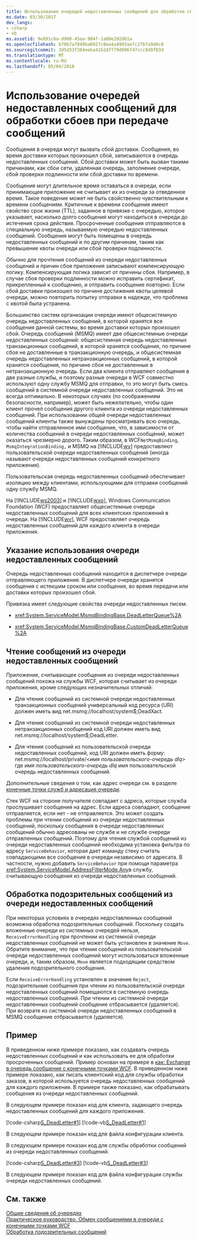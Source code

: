 ```yaml
---
title: Использование очередей недоставленных сообщений для обработки сбоев при передаче сообщений
ms.date: 03/30/2017
dev_langs:
- csharp
- vb
ms.assetid: 9e891c6a-d960-45ea-904f-1a00e202d61a
ms.openlocfilehash: b70b7a7849ba0927c8ee4a4903aefc27bfa9d0c0
ms.sourcegitcommit: 3d5d33f384eeba41b2dff79d096f47ccc8d8f03d
ms.translationtype: MT
ms.contentlocale: ru-RU
ms.lasthandoff: 05/04/2018
---
```

# <a name="using-dead-letter-queues-to-handle-message-transfer-failures"></a>Использование очередей недоставленных сообщений для обработки сбоев при передаче сообщений
Сообщения в очереди могут вызвать сбой доставки. Сообщения, во время доставки которых произошел сбой, записываются в очередь недоставленных сообщений. Сбой доставки может быть вызван такими причинами, как сбои сети, удаленная очередь, заполнение очереди, сбой проверки подлинности или сбой доставки по времени.  
  
 Сообщения могут длительное время оставаться в очереди, если принимающее приложение не считывает их из очереди за отведенное время. Такое поведение может не быть свойственно чувствительным к времени сообщениям. Критичные к времени сообщения имеют свойство срок жизни (TTL), заданное в привязке с очередью, которое указывает, насколько долго сообщения могут находиться в очереди до истечения срока действия. Просроченные сообщения отправляются в специальную очередь, называемую очередью недоставленных сообщений. Сообщения могут быть помещены в очередь недоставленных сообщений и по другим причинам, таким как превышение квоты очереди или сбой проверки подлинности.  
  
 Обычно для прочтения сообщений из очереди недоставленных сообщений и причин сбоя приложения записывают компенсирующую логику. Компенсирующая логика зависит от причины сбоя. Например, в случае сбоя проверки подлинности можно исправить сертификат, прикрепленный к сообщению, и отправить сообщение повторно. Если сбой доставки произошел по причине достижения квоты целевой очереди, можно повторить попытку отправки в надежде, что проблема с квотой была устранена.  
  
 Большинство систем организации очереди имеют общесистемную очередь недоставленных сообщений, в которой хранятся все сообщения данной системы, во время доставки которых произошел сбой. Очередь сообщений (MSMQ) имеет две общесистемные очереди недоставленных сообщений: общесистемная очередь недоставленных транзакционных сообщений, в которой хранятся сообщения, по причине сбоя не доставленные в транзакционную очередь, и общесистемная очередь недоставленных нетранзакционных сообщений, в которой хранятся сообщения, по причине сбоя не доставленные в нетранзакционную очередь. Если два клиента отправляют сообщения в две разные службы, и поэтому разные очереди в WCF совместно используют одну службу MSMQ для отправки, то это могут быть смесь сообщений в системной очереди недоставленных сообщений. Это не всегда оптимально. В некоторых случаях (по соображениям безопасности, например), может быть нежелательно, чтобы один клиент прочел сообщения другого клиента из очереди недоставленных сообщений. При использовании общей очереди недоставленных сообщений клиенты также вынуждены просматривать всю очередь, чтобы найти отправленное ими сообщение, что, в зависимости от количества сообщений в очереди недоставленных сообщений, может оказаться чрезмерно дорого. Таким образом, в WCF`NetMsmqBinding`, `MsmqIntegrationBinding,` и MSMQ на [!INCLUDE[wv](../../../../includes/wv-md.md)] предоставляют пользовательской очереди недоставленных сообщений (иногда называют очереди недоставленных сообщений конкретного приложения).  
  
 Пользовательская очередь недоставленных сообщений обеспечивает изоляцию между клиентами, использующими для отправки сообщений одну службу MSMQ.  
  
 На [!INCLUDE[ws2003](../../../../includes/ws2003-md.md)] и [!INCLUDE[wxp](../../../../includes/wxp-md.md)], Windows Communication Foundation (WCF) предоставляет общесистемные очереди недоставленных сообщений для всех клиентских приложений в очереди. На [!INCLUDE[wv](../../../../includes/wv-md.md)], WCF предоставляет очередь недоставленных сообщений для каждого клиента в очереди приложения.  
  
## <a name="specifying-use-of-the-dead-letter-queue"></a>Указание использования очереди недоставленных сообщений  
 Очередь недоставленных сообщений находится в диспетчере очереди отправляющего приложения. В диспетчере очереди хранятся сообщения с истекшим сроком или сообщения, во время передачи или доставки которых произошел сбой.  
  
 Привязка имеет следующие свойства очереди недоставленных писем.  
  
-   <xref:System.ServiceModel.MsmqBindingBase.DeadLetterQueue%2A>  
  
-   <xref:System.ServiceModel.MsmqBindingBase.CustomDeadLetterQueue%2A>  
  
## <a name="reading-messages-from-the-dead-letter-queue"></a>Чтение сообщений из очереди недоставленных сообщений  
 Приложение, считывающее сообщения из очереди недоставленных сообщений похожа на службы WCF, которая считывает из очереди приложения, кроме следующих незначительных отличий:  
  
-   Для чтения сообщений из системной очереди недоставленных транзакционных сообщений универсальный код ресурса (URI) должен иметь вид net.msmq://localhost/system$;DeadXact.  
  
-   Для чтения сообщений из системной очереди недоставленных нетранзакционных сообщений код URI должен иметь вид net.msmq://localhost/system$;DeadLetter.  
  
-   Для чтения сообщений из пользовательской очереди недоставленных сообщений, код URI должен иметь форму: net.msmq://localhost/private/\<*имя пользовательского-очередь dlq*> где *имя пользовательского-очередь dlq* имя пользовательской очередь недоставленных сообщений.  
  
 Дополнительные сведения о том, как адрес очереди см. в разделе [конечные точки служб и адресация очереди](../../../../docs/framework/wcf/feature-details/service-endpoints-and-queue-addressing.md).  
  
 Стек WCF на стороне получателя совпадает с адреса, которые служба прослушивает сообщения на адрес. Если адреса совпадают, сообщение отправляется, если нет - не отправляется. Это может создать проблемы при чтении сообщений из очереди недоставленных сообщений, поскольку сообщения в очереди недоставленных сообщений обычно адресованы не службе и не службе очереди отправленных сообщений. Поэтому для чтения службой сообщений из очереди недоставленных сообщений необходима установка фильтра по адресу `ServiceBehavior`, которая дает команду стеку считать совпадающими все сообщения в очереди независимо от адресата. В частности, нужно добавить `ServiceBehavior` при помощи параметра <xref:System.ServiceModel.AddressFilterMode.Any>в службу, считывающую сообщения из очереди недоставленных сообщений.  
  
## <a name="poison-message-handling-from-the-dead-letter-queue"></a>Обработка подозрительных сообщений из очереди недоставленных сообщений  
 При некоторых условиях в очередях недоставленных сообщений возможна обработка подозрительных сообщений. Поскольку создать вложенные очереди из системных очередей нельзя, `ReceiveErrorHandling` при прочтении из системной очереди недоставленных сообщений не может быть установлен в значение `Move`. Обратите внимание, что при чтении сообщений из пользовательской очереди недоставленных сообщений могут использоваться вложенные очереди, и, таким образом, `Move` является подходящим средством удаления подозрительного сообщения.  
  
 Если `ReceiveErrorHandling` установлен в значение `Reject`, подозрительные сообщения при чтении из пользовательской очереди недоставленных сообщений помещаются в системную очередь недоставленных сообщений. При чтении из системной очереди недоставленных сообщений сообщение отбрасывается (удаляется). При возврате из системной очереди недоставленных сообщений в MSMQ сообщение отбрасывается (удаляется).  
  
## <a name="example"></a>Пример  
 В приведенном ниже примере показано, как создавать очередь недоставленных сообщений и как использовать ее для обработки просроченных сообщений. Пример основан на примере в [как: Exchange в очередь сообщения с конечными точками WCF](../../../../docs/framework/wcf/feature-details/how-to-exchange-queued-messages-with-wcf-endpoints.md). В приведенном ниже примере показано, как писать клиентский код для службы обработки заказов, в которой используется очередь недоставленных сообщений для каждого приложения. В примере также показано, как обрабатывать сообщения из очереди недоставленных сообщений.  
  
 В следующем примере показан код для клиента, задающего очередь недоставленных сообщений для каждого приложения.  
  
 [!code-csharp[S_DeadLetter#1](../../../../samples/snippets/csharp/VS_Snippets_CFX/s_deadletter/cs/client.cs#1)]
 [!code-vb[S_DeadLetter#1](../../../../samples/snippets/visualbasic/VS_Snippets_CFX/s_deadletter/vb/client.vb#1)]  
  
 В следующем примере показан код для файла конфигурации клиента.  
  
  
  
 В следующем примере показан код для службы обработки сообщений из очереди недоставленных сообщений.  
  
 [!code-csharp[S_DeadLetter#3](../../../../samples/snippets/csharp/VS_Snippets_CFX/s_deadletter/cs/dlservice.cs#3)]
 [!code-vb[S_DeadLetter#3](../../../../samples/snippets/visualbasic/VS_Snippets_CFX/s_deadletter/vb/dlservice.vb#3)]  
  
 В следующем примере показан код для файла конфигурации службы очереди недоставленных сообщений.  
  
  
  
## <a name="see-also"></a>См. также  
 [Общие сведения об очередях](../../../../docs/framework/wcf/feature-details/queues-overview.md)  
 [Практическое руководство. Обмен сообщениями в очереди с конечными точками WCF](../../../../docs/framework/wcf/feature-details/how-to-exchange-queued-messages-with-wcf-endpoints.md)  
 [Обработка подозрительных сообщений](../../../../docs/framework/wcf/feature-details/poison-message-handling.md)
